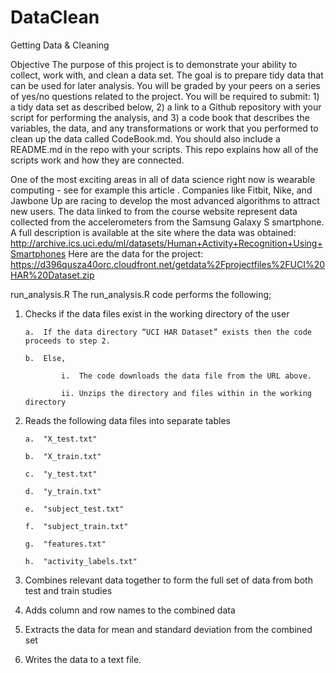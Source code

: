 # DataClean
Getting Data &amp; Cleaning

Objective
The purpose of this project is to demonstrate your ability to collect, work with, and clean a data set. The goal is to prepare tidy data that can be used for later analysis. You will be graded by your peers on a series of yes/no questions related to the project. You will be required to submit: 1) a tidy data set as described below, 2) a link to a Github repository with your script for performing the analysis, and 3) a code book that describes the variables, the data, and any transformations or work that you performed to clean up the data called CodeBook.md. You should also include a README.md in the repo with your scripts. This repo explains how all of the scripts work and how they are connected.  

One of the most exciting areas in all of data science right now is wearable computing - see for example this article . Companies like Fitbit, Nike, and Jawbone Up are racing to develop the most advanced algorithms to attract new users. The data linked to from the course website represent data collected from the accelerometers from the Samsung Galaxy S smartphone. A full description is available at the site where the data was obtained: 
http://archive.ics.uci.edu/ml/datasets/Human+Activity+Recognition+Using+Smartphones 
Here are the data for the project: 
https://d396qusza40orc.cloudfront.net/getdata%2Fprojectfiles%2FUCI%20HAR%20Dataset.zip

run_analysis.R
The run_analysis.R code performs the following;

1)	Checks if the data files exist in the working directory of the user

        a.	If the data directory “UCI HAR Dataset” exists then the code proceeds to step 2. 

        b.	Else, 

                i.	The code downloads the data file from the URL above.

                ii.	Unzips the directory and files within in the working directory

2)	Reads the following data files into separate tables

        a.	"X_test.txt"

        b.	"X_train.txt"

        c.	"y_test.txt"

        d.	"y_train.txt"

        e.	"subject_test.txt"

        f.	"subject_train.txt"

        g.	"features.txt"

        h.	"activity_labels.txt"

3)	Combines relevant data together to form the full set of data from both test and train studies

4)	Adds column and row names to the combined data

5)	Extracts the data for mean and standard deviation from the combined set

6)	Writes the data to a text file.
